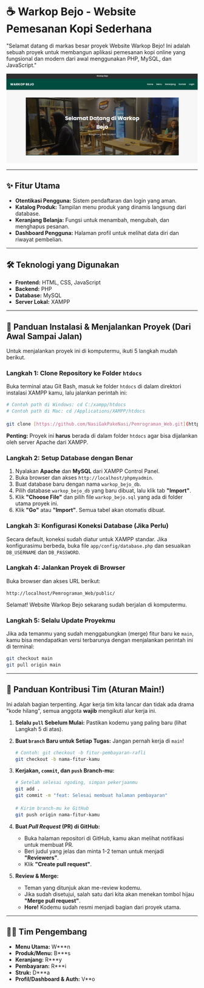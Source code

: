 # ☕ Warkop Bejo - Website Pemesanan Kopi Sederhana

"Selamat datang di markas besar proyek Website Warkop Bejo! Ini adalah sebuah proyek untuk membangun aplikasi pemesanan kopi online yang fungsional dan modern dari awal menggunakan PHP, MySQL, dan JavaScript."

![Screenshot Halaman Utama](public/images/warkop-bejo.png)

---

## ✨ Fitur Utama

* **Otentikasi Pengguna:** Sistem pendaftaran dan login yang aman.
* **Katalog Produk:** Tampilan menu produk yang dinamis langsung dari database.
* **Keranjang Belanja:** Fungsi untuk menambah, mengubah, dan menghapus pesanan.
* **Dashboard Pengguna:** Halaman profil untuk melihat data diri dan riwayat pembelian.

---

## 🛠️ Teknologi yang Digunakan

* **Frontend:** HTML, CSS, JavaScript
* **Backend:** PHP
* **Database:** MySQL
* **Server Lokal:** XAMPP

---

## 🚀 Panduan Instalasi & Menjalankan Proyek (Dari Awal Sampai Jalan)

Untuk menjalankan proyek ini di komputermu, ikuti 5 langkah mudah berikut.

### Langkah 1: Clone Repository ke Folder `htdocs`

Buka terminal atau Git Bash, masuk ke folder `htdocs` di dalam direktori instalasi XAMPP kamu, lalu jalankan perintah ini:

```bash
# Contoh path di Windows: cd C:/xampp/htdocs
# Contoh path di Mac: cd /Applications/XAMPP/htdocs

git clone [https://github.com/NasiGakPakeNasi/Pemrograman_Web.git](https://github.com/NasiGakPakeNasi/Pemrograman_Web.git)
````

**Penting:** Proyek ini **harus** berada di dalam folder `htdocs` agar bisa dijalankan oleh server Apache dari XAMPP.

### Langkah 2: Setup Database dengan Benar

1.  Nyalakan **Apache** dan **MySQL** dari XAMPP Control Panel.
2.  Buka browser dan akses `http://localhost/phpmyadmin`.
3.  Buat database baru dengan nama `warkop_bejo_db`.
4.  Pilih database `warkop_bejo_db` yang baru dibuat, lalu klik tab **"Import"**.
5.  Klik **"Choose File"** dan pilih file `warkop_bejo.sql` yang ada di folder utama proyek ini.
6.  Klik **"Go"** atau **"Import"**. Semua tabel akan otomatis dibuat.

### Langkah 3: Konfigurasi Koneksi Database (Jika Perlu)

Secara default, koneksi sudah diatur untuk XAMPP standar. Jika konfigurasimu berbeda, buka file `app/config/database.php` dan sesuaikan `DB_USERNAME` dan `DB_PASSWORD`.

### Langkah 4: Jalankan Proyek di Browser

Buka browser dan akses URL berikut:

`http://localhost/Pemrograman_Web/public/`

Selamat\! Website Warkop Bejo sekarang sudah berjalan di komputermu.

### Langkah 5: Selalu Update Proyekmu

Jika ada temanmu yang sudah menggabungkan (merge) fitur baru ke `main`, kamu bisa mendapatkan versi terbarunya dengan menjalankan perintah ini di terminal:

```bash
git checkout main
git pull origin main
```

-----

## 🤝 Panduan Kontribusi Tim (Aturan Main\!)

Ini adalah bagian terpenting. Agar kerja tim kita lancar dan tidak ada drama "kode hilang", semua anggota **wajib** mengikuti alur kerja ini.

1.  **Selalu `pull` Sebelum Mulai:** Pastikan kodemu yang paling baru (lihat Langkah 5 di atas).

2.  **Buat `branch` Baru untuk Setiap Tugas:** Jangan pernah kerja di `main`\!

    ```bash
    # Contoh: git checkout -b fitur-pembayaran-rafli
    git checkout -b nama-fitur-kamu
    ```

3.  **Kerjakan, `commit`, dan `push` Branch-mu:**

    ```bash
    # Setelah selesai ngoding, simpan pekerjaanmu
    git add .
    git commit -m "feat: Selesai membuat halaman pembayaran"

    # Kirim branch-mu ke GitHub
    git push origin nama-fitur-kamu
    ```

4.  **Buat *Pull Request* (PR) di GitHub:**

      * Buka halaman repositori di GitHub, kamu akan melihat notifikasi untuk membuat PR.
      * Beri judul yang jelas dan minta 1-2 teman untuk menjadi **"Reviewers"**.
      * Klik **"Create pull request"**.

5.  **Review & Merge:**

      * Teman yang ditunjuk akan me-review kodemu.
      * Jika sudah disetujui, salah satu dari kita akan menekan tombol hijau **"Merge pull request"**.
      * **Hore\!** Kodemu sudah resmi menjadi bagian dari proyek utama.

-----

## 🧑‍💻 Tim Pengembang

  * **Menu Utama:** W***n
  * **Produk/Menu:** B***s
  * **Keranjang:** R***y
  * **Pembayaran:** R***i
  * **Struk:** D***a
  * **Profil/Dashboard & Auth:** V**o

<!-- end list -->
